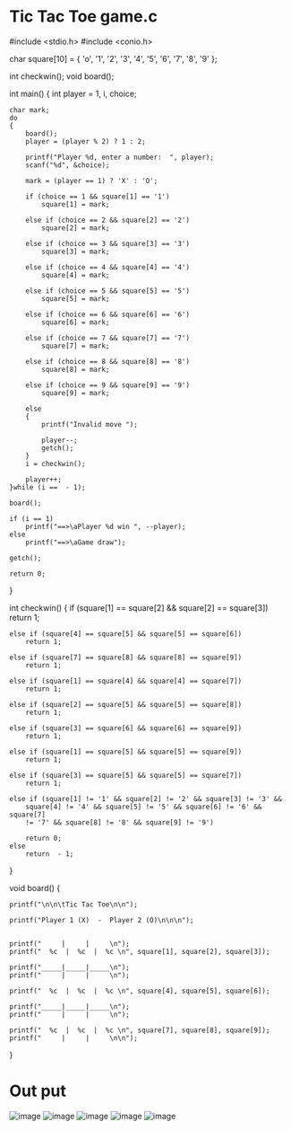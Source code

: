 # Tic Tac Toe game.c
#include <stdio.h>
#include <conio.h>

char square[10] = { 'o', '1', '2', '3', '4', '5', '6', '7', '8', '9' };

int checkwin();
void board();

int main()
{
    int player = 1, i, choice;

    char mark;
    do
    {
        board();
        player = (player % 2) ? 1 : 2;

        printf("Player %d, enter a number:  ", player);
        scanf("%d", &choice);

        mark = (player == 1) ? 'X' : 'O';

        if (choice == 1 && square[1] == '1')
            square[1] = mark;
            
        else if (choice == 2 && square[2] == '2')
            square[2] = mark;
            
        else if (choice == 3 && square[3] == '3')
            square[3] = mark;
            
        else if (choice == 4 && square[4] == '4')
            square[4] = mark;
            
        else if (choice == 5 && square[5] == '5')
            square[5] = mark;
            
        else if (choice == 6 && square[6] == '6')
            square[6] = mark;
            
        else if (choice == 7 && square[7] == '7')
            square[7] = mark;
            
        else if (choice == 8 && square[8] == '8')
            square[8] = mark;
            
        else if (choice == 9 && square[9] == '9')
            square[9] = mark;
            
        else
        {
            printf("Invalid move ");

            player--;
            getch();
        }
        i = checkwin();

        player++;
    }while (i ==  - 1);
    
    board();
    
    if (i == 1)
        printf("==>\aPlayer %d win ", --player);
    else
        printf("==>\aGame draw");

    getch();

    return 0;
}



int checkwin()
{
    if (square[1] == square[2] && square[2] == square[3])
        return 1;
        
    else if (square[4] == square[5] && square[5] == square[6])
        return 1;
        
    else if (square[7] == square[8] && square[8] == square[9])
        return 1;
        
    else if (square[1] == square[4] && square[4] == square[7])
        return 1;
        
    else if (square[2] == square[5] && square[5] == square[8])
        return 1;
        
    else if (square[3] == square[6] && square[6] == square[9])
        return 1;
        
    else if (square[1] == square[5] && square[5] == square[9])
        return 1;
        
    else if (square[3] == square[5] && square[5] == square[7])
        return 1;
        
    else if (square[1] != '1' && square[2] != '2' && square[3] != '3' &&
        square[4] != '4' && square[5] != '5' && square[6] != '6' && square[7] 
        != '7' && square[8] != '8' && square[9] != '9')

        return 0;
    else
        return  - 1;
}

void board()
{
    
    printf("\n\n\tTic Tac Toe\n\n");

    printf("Player 1 (X)  -  Player 2 (O)\n\n\n");


    printf("     |     |     \n");
    printf("  %c  |  %c  |  %c \n", square[1], square[2], square[3]);

    printf("_____|_____|_____\n");
    printf("     |     |     \n");

    printf("  %c  |  %c  |  %c \n", square[4], square[5], square[6]);

    printf("_____|_____|_____\n");
    printf("     |     |     \n");

    printf("  %c  |  %c  |  %c \n", square[7], square[8], square[9]);
    printf("     |     |     \n\n");
}
# Out put
![image](https://user-images.githubusercontent.com/101316900/161379193-4f116cdf-2a83-4a62-b617-803e24b927ad.png)
![image](https://user-images.githubusercontent.com/101316900/161379216-7e220f93-4f0a-4ccc-b576-ff2d17f16456.png)
![image](https://user-images.githubusercontent.com/101316900/161379239-5538e97f-5c0b-4240-812f-4ec3b549c182.png)
![image](https://user-images.githubusercontent.com/101316900/161379264-01a7cd5b-8fd4-45d0-bf2b-bfcf23348918.png)
![image](https://user-images.githubusercontent.com/101316900/161379283-ce9e9707-5400-4d77-85dc-3e089361979b.png)
